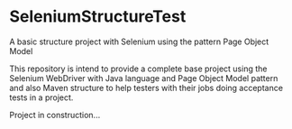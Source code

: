 # SeleniumStructureTest
A basic structure project with Selenium using the pattern Page Object Model

This repository is intend to provide a complete base project using the Selenium WebDriver with Java language and Page Object Model pattern and also Maven structure to help testers with their jobs doing acceptance tests in a project.

Project in construction...
